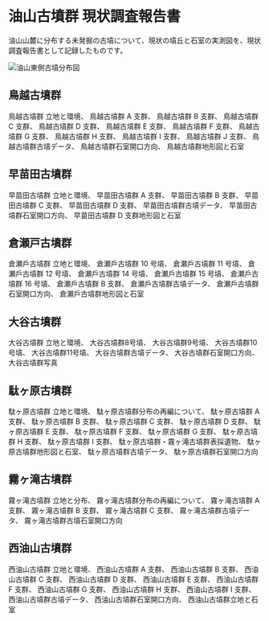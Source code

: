  # 油山古墳群 現状調査報告書
  油山山麓に分布する未発掘の古墳について、現状の墳丘と石室の実測図を、現状調査報告書として記録したものです。
  
![油山東側古墳分布図](https://github.com/tateana1978/Research-report/assets/146042477/ed5739a0-347e-44c1-9fbf-b07505b9a8de)

## 鳥越古墳群
  鳥越古墳群 立地と環境、 
  鳥越古墳群 A 支群、 
  鳥越古墳群 B 支群、 
  鳥越古墳群 C 支群、 
  鳥越古墳群 D 支群、 
  鳥越古墳群 E 支群、 
  鳥越古墳群 F 支群、 
  鳥越古墳群 G 支群、 
  鳥越古墳群 H 支群、 
  鳥越古墳群 I 支群、 
  鳥越古墳群 J 支群、 
  鳥越古墳群古墳データ、 
  鳥越古墳群石室開口方向、 
  鳥越古墳群地形図と石室

## 早苗田古墳群
  早苗田古墳群 立地と環境、
  早苗田古墳群 A 支群、
  早苗田古墳群 B 支群、
  早苗田古墳群 C 支群、
  早苗田古墳群 D 支群、
  早苗田古墳群古墳データ、
  早苗田古墳群石室開口方向、
  早苗田古墳群 D 支群地形図と石室

## 倉瀬戸古墳群
  倉瀬戶古墳群 立地と環境、
  倉瀬戶古墳群 10 号墳、
  倉瀬戶古墳群 11 号墳、
  倉瀬戶古墳群 12 号墳、
  倉瀬戶古墳群 14 号墳、
  倉瀬戶古墳群 15 号墳、
  倉瀬戶古墳群 16 号墳、
  倉瀬戶古墳群 B 支群、
  倉瀬戶古墳群古墳データ、
  倉瀬戶古墳群石室開口方向、
  倉瀬戶古墳群地形図と石室

## 大谷古墳群
  大谷古墳群 立地と環境、
  大谷古墳群8号墳、
  大谷古墳群9号墳、
  大谷古墳群10号墳、
  大谷古墳群11号墳、
  大谷古墳群古墳データ、
  大谷古墳群石室開口方向、
  大谷古墳群写真

## 駄ヶ原古墳群
  駄ヶ原古墳群 立地と環境、
  駄ヶ原古墳群分布の再編について、
  駄ヶ原古墳群 A 支群、
  駄ヶ原古墳群 B 支群、
  駄ヶ原古墳群 C 支群、
  駄ヶ原古墳群 D 支群、
  駄ヶ原古墳群 E 支群、
  駄ヶ原古墳群 F 支群、
  駄ヶ原古墳群 G 支群、
  駄ヶ原古墳群 H 支群、
  駄ヶ原古墳群 I 支群、
  駄ヶ原古墳群・霧ヶ滝古墳群表採遺物、
  駄ヶ原古墳群地形図と石室、
  駄ヶ原古墳群古墳データ、
  駄ヶ原古墳群石室開口方向

## 霧ヶ滝古墳群
  霧ヶ滝古墳群 立地と分布、
  霧ヶ滝古墳群分布の再編について、
  霧ヶ滝古墳群 A 支群、
  霧ヶ滝古墳群 B 支群、
  霧ヶ滝古墳群 C 支群、
  霧ヶ滝古墳群古墳データ、
  霧ヶ滝古墳群古墳石室開口方向

## 西油山古墳群
  ⻄油山古墳群 立地と環境、
  ⻄油山古墳群 A 支群、
  ⻄油山古墳群 B 支群、
  ⻄油山古墳群 C 支群、
  ⻄油山古墳群 D 支群、
  ⻄油山古墳群 E 支群、
  ⻄油山古墳群 F 支群、
  ⻄油山古墳群 G 支群、
  ⻄油山古墳群 H 支群、
  ⻄油山古墳群 I 支群、
  ⻄油山古墳群古墳データ、
  ⻄油山古墳群石室開口方向、
  ⻄油山古墳群立地と石室
